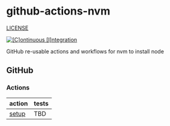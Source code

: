 # github-actions-nvm

[LICENSE](./LICENSE.md)

[![[C]ontinuous [I]ntegration](https://github.com/percebus/github-actions-nvm/actions/workflows/always.yml/badge.svg)](https://github.com/percebus/github-actions-nvm/actions/workflows/always.yml)

GitHub re-usable actions and workflows for nvm to install node

## GitHub

### Actions

| action                                         | tests |
| ---------------------------------------------- | ----- |
| [setup](./.github/actions/nvm_install_and_use) | TBD   |
